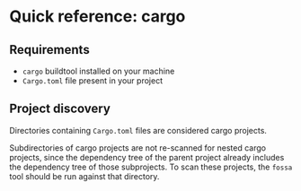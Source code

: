 # Quick reference: cargo

## Requirements

- `cargo` buildtool installed on your machine
- `Cargo.toml` file present in your project

## Project discovery
Directories containing `Cargo.toml` files are considered cargo projects.

Subdirectories of cargo projects are not re-scanned for nested cargo projects,
since the dependency tree of the parent project already includes the
dependency tree of those subprojects.  To scan these projects, the `fossa`
tool should be run against that directory.
